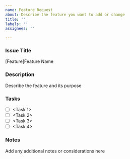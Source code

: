 ```yaml
---
name: Feature Request
about: Describe the feature you want to add or change
title: ''
labels: ''
assignees: ''

---
```


### Issue Title

[Feature]Feature Name

### Description

Describe the feature and its purpose

### Tasks

- [ ] <Task 1>
- [ ] <Task 2>
- [ ] <Task 3>
- [ ] <Task 4>

### Notes

Add any additional notes or considerations here
